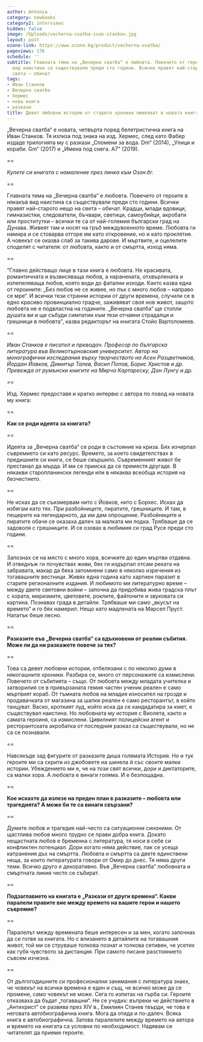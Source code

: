 ```yaml
---
author: Antonia
category: newbooks
category2: interviews
hidden: false
image: /Uploads/vecherna-svatba-ivan-stankov.jpg
layout: post
ozone-link: https://www.ozone.bg/product/vecherna-svatba/
pageviews: 176
schedule: ''
subtitle: Главната тема на „Вечерна сватба“ е любовта. Повечето от героите в някакъв
  вид наистина са съществували преди сто години. Всички правят най-старото нещо на
  света – обичат
tags:
- Иван Станков
- Вечерна сватба
- Хермес
- нова книга
- разкази
title: Девет любовни истории от старите хроники оживяват в новата книга на Иван Станков
---
```


„Вечерна сватба“ е новата, четвърта поред белетристична книга на Иван Станков. Тя излиза под знака на изд. Хермес, след като Фабер издаде трилогията му с разкази „Спомени за вода. Dm“ (2014), „Улици и кораби. Gm“ (2017) и „Имена под снега. А7“ (2019). 

\==

*Купете си книгата с намаление през линка към Озон.бг.*

\==

Главната тема на „Вечерна сватба“ е любовта. Повечето от героите в някакъв вид наистина са съществували преди сто години. Всички правят най-старото нещо на света – обичат. Крадци, млади вдовици, гимназистки, следователи, бъчвари, светици, самоубийци, акробати или проститутки – всички те са от най-големия български град на Дунава. Живеят там и носят на гръб междувоенното време. Любовта ги намира и се стоварва отгоре им като откровение, но и като проклятие. А човекът се оказва слаб за такива дарове. И мъртвите, и оцелелите споделят с читателя: от любовта, както и от смъртта, изход няма.

\==

"Главно действащо лице в тази книга е любовта. Не красивата, романтичната и възвисяваща любов, а наранената, отхвърлената и изпепеляваща любов, която води до фатални изходи. Както казва една от героините: „Без любов не се живее, но пък с много любов – направо се мре“. И всички тези странни истории от други времена, случили се в едно красиво провинциално градче, заживяват своя нов живот, защото любовта не е подвластна на годините. „Вечерна сватба“ ще стопли душата ви и ще събуди симпатии към тези отчаяни страдалци и грешници в любовта", казва редакторът на книгата Стойо Вартоломеев.

\==

*Иван Станков е писател и преводач. Професор по българска литература във Великотърновския университет. Автор на монографични изследвания върху творчеството на Асен Разцветников, Йордан Йовков, Димитър Талев, Васил Попов, Борис Христов и др. Превежда от румънски книгите на Мирча Картареску, Дан Лунгу и др.*

\==

Изд. Хермес предоставя и кратко интервю с автора по повод на новата му книга:

\==

**Как се роди идеята за книгата?**

\==

Идеята за „Вечерна сватба“ се роди в състояние на криза. Бях изчерпал съвремието си като ресурс. Времето, за което свидетелствах в предишните си книги, се беше свършило. Съвременният живот бе престанал да мърда. И ми се прииска да се преместя другаде. В някакви старопланински легенди или в някаква всеобща история на безчестието. 

\==

Не исках да се съизмервам нито с Йовков, нито с Борхес. Исках да избягам като тях. При разбойниците, пиратите, грешниците. И там, в пещерите на легендарното, да им дам опрощение. Разбойниците и пиратите обаче се оказаха далеч за малката ми лодка. Трябваше да се задоволя с грешниците. И се озовах в любимия си град Русе преди сто години. 

\==

Запознах се на място с много хора, всичките до един мъртви отдавна. И отведнъж ги почувствах живи, бях ги издърпал отсам реката на забравата, макар да бяха запомнени само в няколко изречения из тогавашните вестници. Живях една година като хартиен паразит в старите регионалните издания. И любимото ми литературно време – между двете световни войни – започна да придобива жива градска плът с хората, миризмите, цветовете, роклите, файтоните и звуковата си картина. Познавах града в детайли. Трябваше ми само „вкусът на времето“ и го бях намерил. Нещо като мадлената на Марсел Пруст. Нататък беше лесно.

\==

**Разказите във „Вечерна сватба“ са вдъхновени от реални събития.  Може ли да ни разкажете повече за тях?**

\==

Това са девет любовни истории, отбелязани с по няколко думи в някогашните хроники. Разбира се, много от персонажите са измислени. Повечето от събитията – също. От любовта между младата учителка и затворилия се в привързаната гемия частен ученик реален е само мъртвият кораб. От тъмната любов на младия износител на грозде и продавачката от магазина за шапки реален е само ресторантът, в който танцуват. Васко, кроткият луд, който иска да се кандидатира за кмет, е съществувал наистина. Но любовната му история с Виолета, както и самата героиня, са измислени. Цивилният полицейски агент и ресторантската акробатка от последния разказ са съществували, но не са се познавали. 

\==

Навсякъде зад фигурите от разказите диша голямата История. Но и тук героите ми са скрити из джобовете на шинела й със своите малки истории. Убеждението ми е, че на този свят всички, дори и диктаторите, са малки хора. А любовта е винаги голяма. И е безпощадна.

\==

**Кое искахте да излезе на преден план в разказите – любовта или трагедията? А може би те са винаги свързани?**

\==

Думите любов и трагедия най-често са ситуационни синоними. От щастлива любов много трудно се прави добра книга. Докато нещастната любов е бременна с литература, тя носи в себе си конфликтен потенциал. Дори когато няма действие, пак се усеща катранения дъх на смъртта. Любовта и смъртта са двете единствени неща, за които литературата говори от Омир до днес. Тя няма други теми. Всичко друго е декоративно. Във „Вечерна сватба“ любовната и смъртната линия често се събират.

\==

**Подзаглавието на книгата е „Разкази от други времена“. Какви паралели правите вие между времето на вашите герои и нашето съвремие?**

\==

Паралелът между времената беше интересен и за мен, когато започнах да се готвя за книгата. Но с влизането в детайлите на тогавашния живот, той ми се струваше толкова познат и толкова сетивен, че усетих как губя чувството за дистанция. При самото писане разстоянието съвсем изчезна. 

\==

От дългогодишните си професионални занимания с литература знаех, че човекът на всички времена е един и същ, че всичко може да се промени, само човекът не може. Сега го изпитах на гърба си. Героите отказваха да бъдат „тогавашни“. Не се учудих: въпреки че действието в „Антихрист“ се развива през XIV в., Емилиян Станев твърди, че това е неговата автобиографична книга. Мога да отида и по-далеч. Всяка книга е автобиографична. Затова паралелите между времето на автора и времето на книгата са условни по необходимост. Надявам се читателят да приеме героите.